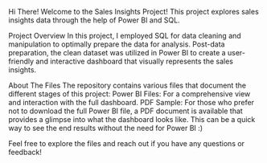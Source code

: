 
Hi There!
Welcome to the Sales Insights Project! This project explores sales insights data through the help of Power BI and SQL.



Project Overview
In this project, I employed SQL for data cleaning and manipulation to optimally prepare the data for analysis. Post-data preparation, the clean dataset was utilized in Power BI to create a user-friendly and interactive dashboard that visually represents the sales insights.



About The Files
The repository contains various files that document the different stages of this project:
Power BI Files: For a comprehensive view and interaction with the full dashboard.
PDF Sample: For those who prefer not to download the full Power BI file, a PDF document is available that provides a glimpse into what the dashboard looks like. This can be a quick way to see the end results without the need for Power BI :)



Feel free to explore the files and reach out if you have any questions or feedback!
